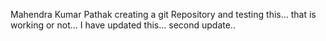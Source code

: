 Mahendra Kumar Pathak creating a git Repository and testing this...
that is working or not...
I have updated this...
second update..
